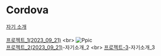 # Cordova

[자기 소개](https://yeoung-day.github.io/Cordova/week2/report/project/info.html)
<br><br>
[프로젝트_1(2023_09_21)](https://yeoung-day.github.io/Cordova/week2/report/project_1(2023_09_21)/index.html)
<br>
![Ppic](https://github.com/Yeoung-Day/Cordova/assets/115051820/a3fc353c-f6e5-4cfd-9029-76107715e0e0)
<br>
[프로젝트_2(2023_09_21)](https://yeoung-day.github.io/Cordova/week2/report/project_2(2023_09_21)/index.html)-자기소개_2
<br>
[프로젝트-3](https://yeoung-day.github.io/Cordova/week5/ch04_mportpolio/mintro.html)-자기소개_3

